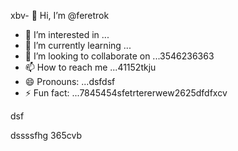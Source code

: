 xbv- 👋 Hi, I’m @feretrok
- 👀 I’m interested in ...
- 🌱 I’m currently learning ...
- 💞️ I’m looking to collaborate on ...3546236363
- 📫 How to reach me ...41152tkju
- 😄 Pronouns: ...dsfdsf
- ⚡ Fun fact: ...7845454sfetrtererwew2625dfdfxcv
<!---2fdguydsfsdfsdfvdf
feretrok/feretrok is a ✨ special ✨ repository because ivbvbts `README.md` (this kiyfile) appears on your GitHub profile.
You can click the Preview link to take a look at your changes.53zxsd
--->dsf
dssssfhg
365cvb
